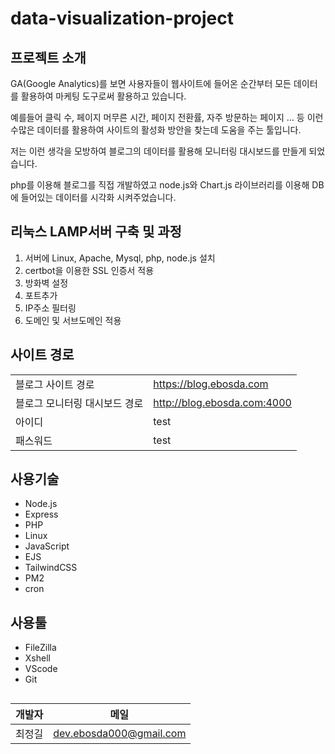 # data-visualization-project
## 프로젝트 소개
GA(Google Analytics)를 보면 사용자들이 웹사이트에 들어온 순간부터 모든 데이터를 활용하여 마케팅 도구로써 활용하고 있습니다. 

예를들어 클릭 수, 페이지 머무른 시간, 페이지 전환률, 자주 방문하는 페이지 … 등 이런 수많은 데이터를 활용하여 사이트의 활성화 방안을 찾는데 도움을 주는 툴입니다.

저는 이런 생각을 모방하여 블로그의 데이터를 활용해 모니터링 대시보드를 만들게 되었습니다.

php를 이용해 블로그를 직접 개발하였고 node.js와 Chart.js 라이브러리를 이용해 DB에 들어있는 데이터를 시각화 시켜주었습니다.



## 리눅스 LAMP서버 구축 및 과정
1) 서버에 Linux, Apache, Mysql, php, node.js 설치
2) certbot을 이용한 SSL 인증서 적용
3) 방화벽 설정
4) 포트추가
5) IP주소 필터링
6) 도메인 및 서브도메인 적용



## 사이트 경로
|                                          |                               |
| ---------------------------------------- | ----------------------------- |
| 블로그 사이트 경로                         | https://blog.ebosda.com      |
| 블로그 모니터링 대시보드 경로               | http://blog.ebosda.com:4000  |
| 아이디                                    | test                         |
| 패스워드                                  | test                         |



## 사용기술
- Node.js
- Express
- PHP
- Linux
- JavaScript
- EJS
- TailwindCSS
- PM2
- cron



## 사용툴
- FileZilla
- Xshell
- VScode
- Git


## 
| 개발자                                      | 메일                       |
| ------------------------------------------- | -------------------------- |
| 최정길                                       | dev.ebosda000@gmail.com    |  
